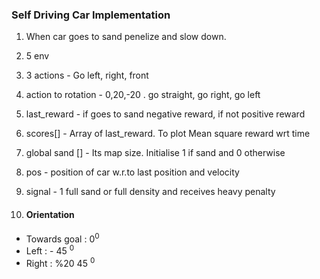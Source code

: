 ### Self Driving Car Implementation

1. When car goes to sand penelize and slow down.
2. 5 env 

3. 3 actions - Go left, right, front
4. action to rotation - 0,20,-20 . go straight, go right, go left
5. last_reward - if goes to sand negative reward, if not positive reward

6. scores[] - Array of last_reward. To plot Mean square reward wrt time

7. global sand [] - Its map size.  Initialise 1 if sand and 0 otherwise
8. pos - position of car w.r.to last position and velocity
9. signal - 1 full sand or full density and receives heavy penalty
10. #### Orientation 
* Towards goal : 0<sup>0
* Left  : - 45 <sup>0
* Right : %20 45 <sup>0

